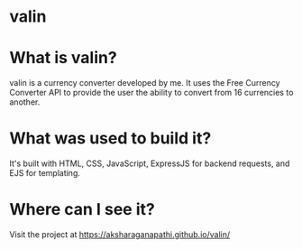 # valin

# What is valin?
valin is a currency converter developed by me. It uses the Free Currency Converter API to provide the user the ability to convert from 16 currencies to another. 

# What was used to build it?
It's built with HTML, CSS, JavaScript, ExpressJS for backend requests, and EJS for templating. 


# Where can I see it?
Visit the project at https://aksharaganapathi.github.io/valin/
